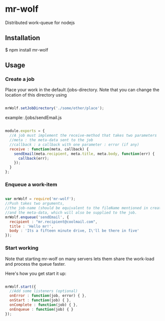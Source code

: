  
mr-wolf
=======

Distributed work-queue for nodejs

## Installation
  $ npm install mr-wolf
  
## Usage

### Create a job

Place your work in the default /jobs-directory. Note that you can change the location of this directory using

```js

mrWolf.setJobDirectory('./some/other/place');

```

example: /jobs/sendEmail.js
```js

module.exports = {
  //A job must implement the receive-method that takes two parameters
  //meta : the meta-data sent to the job
  //callback : a callback with one parameter : error (if any)
  receive : function(meta, callback) {
    sendEmail(meta.recipient, meta.title, meta.body, function(err) {
      callback(err);
    });
  }
};

```

### Enqueue a work-item

```js

var mrWolf = require('mr-wolf');
//Push takes two arguments, 
//the job-name (should be equivalent to the fileName mentioned in create a job)
//and the meta-data, which will also be supplied to the job.
mrWolf.enqueue('sendEmail', {
  recipient : "mr.recipient@coolmail.com",
  title : 'Hello mr!',
  body : 'Its a fifteen minute drive, I\'ll be there in five'
});

```

### Start working

Note that starting mr-wolf on many servers lets them share the work-load and process the queue faster.  

Here's how you get start it up:
```js

mrWolf.start({
  //Add some listeners (optional)
  onError : function(job, error) { },
  onStart : function(job) { },
  onComplete : function(job) { },
  onEnqueue : function(job) { }
});
```